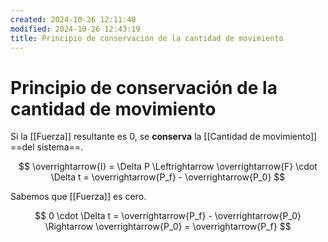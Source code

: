 ```yaml
---
created: 2024-10-26 12:11:40
modified: 2024-10-26 12:43:19
title: Principio de conservación de la cantidad de movimiento
---
```


# Principio de conservación de la cantidad de movimiento

Si la [[Fuerza]] resultante es $0$, se **conserva** la [[Cantidad de movimiento]] ==del sistema==.

$$
\overrightarrow{I} = \Delta P
\Leftrightarrow
\overrightarrow{F} \cdot \Delta t = \overrightarrow{P_f} - \overrightarrow{P_0}
$$

Sabemos que [[Fuerza]] es cero.

$$
0 \cdot \Delta t = \overrightarrow{P_f} - \overrightarrow{P_0}
\Rightarrow
\overrightarrow{P_0} = \overrightarrow{P_f}
$$

